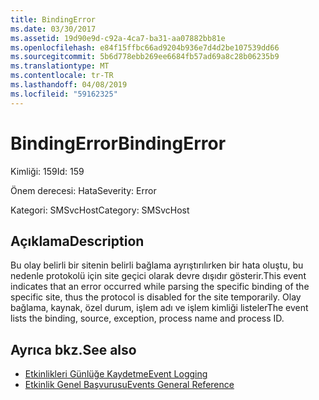 ```yaml
---
title: BindingError
ms.date: 03/30/2017
ms.assetid: 19d90e9d-c92a-4ca7-ba31-aa07882bb81e
ms.openlocfilehash: e84f15ffbc66ad9204b936e7d4d2be107539dd66
ms.sourcegitcommit: 5b6d778ebb269ee6684fb57ad69a8c28b06235b9
ms.translationtype: MT
ms.contentlocale: tr-TR
ms.lasthandoff: 04/08/2019
ms.locfileid: "59162325"
---
```

# <a name="bindingerror"></a><span data-ttu-id="c1738-102">BindingError</span><span class="sxs-lookup"><span data-stu-id="c1738-102">BindingError</span></span>
<span data-ttu-id="c1738-103">Kimliği: 159</span><span class="sxs-lookup"><span data-stu-id="c1738-103">Id: 159</span></span>  
  
 <span data-ttu-id="c1738-104">Önem derecesi: Hata</span><span class="sxs-lookup"><span data-stu-id="c1738-104">Severity: Error</span></span>  
  
 <span data-ttu-id="c1738-105">Kategori: SMSvcHost</span><span class="sxs-lookup"><span data-stu-id="c1738-105">Category: SMSvcHost</span></span>  
  
## <a name="description"></a><span data-ttu-id="c1738-106">Açıklama</span><span class="sxs-lookup"><span data-stu-id="c1738-106">Description</span></span>  
 <span data-ttu-id="c1738-107">Bu olay belirli bir sitenin belirli bağlama ayrıştırılırken bir hata oluştu, bu nedenle protokolü için site geçici olarak devre dışıdır gösterir.</span><span class="sxs-lookup"><span data-stu-id="c1738-107">This event indicates that an error occurred while parsing the specific binding of the specific site, thus the protocol is disabled for the site temporarily.</span></span> <span data-ttu-id="c1738-108">Olay bağlama, kaynak, özel durum, işlem adı ve işlem kimliği listeler</span><span class="sxs-lookup"><span data-stu-id="c1738-108">The event lists the binding, source, exception, process name and process ID.</span></span>  
  
## <a name="see-also"></a><span data-ttu-id="c1738-109">Ayrıca bkz.</span><span class="sxs-lookup"><span data-stu-id="c1738-109">See also</span></span>

- [<span data-ttu-id="c1738-110">Etkinlikleri Günlüğe Kaydetme</span><span class="sxs-lookup"><span data-stu-id="c1738-110">Event Logging</span></span>](../../../../../docs/framework/wcf/diagnostics/event-logging/index.md)
- [<span data-ttu-id="c1738-111">Etkinlik Genel Başvurusu</span><span class="sxs-lookup"><span data-stu-id="c1738-111">Events General Reference</span></span>](../../../../../docs/framework/wcf/diagnostics/event-logging/events-general-reference.md)
